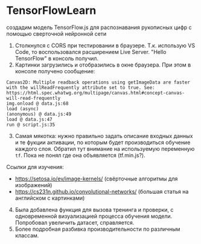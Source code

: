 # TensorFlowLearn
создадим модель TensorFlow.js для распознавания рукописных цифр с помощью сверточной нейронной сети

1. Столкнулся с CORS при тестировании в браузере. Т.к. использую VS Code, то воспользовался расширением Live Server. "Hello TensorFlow" в консоль получил.
2. Картинки загрузились и отобразились в окне браузера. При этом в консоле получено сообщение:
```
Canvas2D: Multiple readback operations using getImageData are faster with the willReadFrequently attribute set to true. See: https://html.spec.whatwg.org/multipage/canvas.html#concept-canvas-will-read-frequently
img.onload @ data.js:68
load (async)
(anonymous) @ data.js:49
load @ data.js:47
run @ script.js:35
```
3. Самая мякотка: нужно правильно задать описание входных данных и те фукции активации, по которым будет производиться обучение каждого слоя.
Обратил тут внимание на используемую переменную `tf`. Пока не понял где она объявляется (tf.min.js?).

Ссылки для изучения:
* https://setosa.io/ev/image-kernels/ (свёрточные алгоритмы для изображений)
* https://cs231n.github.io/convolutional-networks/ (большая статья на английском с картинками)

4. Была добавлена функция для вызова тренинга и проверки, с одновременной визуализацией процесса обучения модели. Попробовал увеличить датасет, справляется.
5. Более подробная разбивка производительности по различным классам.